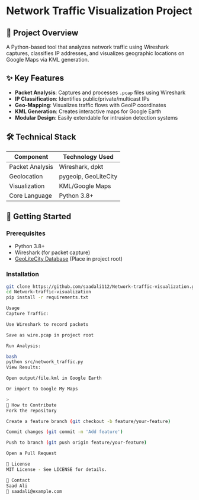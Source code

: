 # Network Traffic Visualization Project


## 📌 Project Overview
A Python-based tool that analyzes network traffic using Wireshark captures, classifies IP addresses, and visualizes geographic locations on Google Maps via KML generation.

## ✨ Key Features
- **Packet Analysis**: Captures and processes `.pcap` files using Wireshark
- **IP Classification**: Identifies public/private/multicast IPs
- **Geo-Mapping**: Visualizes traffic flows with GeoIP coordinates
- **KML Generation**: Creates interactive maps for Google Earth
- **Modular Design**: Easily extendable for intrusion detection systems

## 🛠️ Technical Stack
| Component       | Technology Used          |
|-----------------|--------------------------|
| Packet Analysis | Wireshark, dpkt          |
| Geolocation     | pygeoip, GeoLiteCity     |
| Visualization   | KML/Google Maps          |
| Core Language   | Python 3.8+              |

## 🚀 Getting Started

### Prerequisites
- Python 3.8+
- Wireshark (for packet capture)
- [GeoLiteCity Database](https://dev.maxmind.com/geoip/geolite2-free-geolocation-data) (Place in project root)

### Installation
```bash
git clone https://github.com/saadali112/Network-traffic-visualization.git
cd Network-traffic-visualization
pip install -r requirements.txt

Usage
Capture Traffic:

Use Wireshark to record packets

Save as wire.pcap in project root

Run Analysis:

bash
python src/network_traffic.py
View Results:

Open output/file.kml in Google Earth

Or import to Google My Maps

>
🤝 How to Contribute
Fork the repository

Create a feature branch (git checkout -b feature/your-feature)

Commit changes (git commit -m 'Add feature')

Push to branch (git push origin feature/your-feature)

Open a Pull Request

📜 License
MIT License - See LICENSE for details.

📧 Contact
Saad Ali
📧 saadali@example.com
